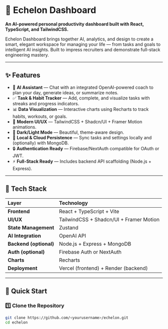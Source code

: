# 🌌 Echelon Dashboard  
**An AI-powered personal productivity dashboard built with React, TypeScript, and TailwindCSS.**

Echelon Dashboard brings together AI, analytics, and design to create a smart, elegant workspace for managing your life — from tasks and goals to intelligent AI insights. Built to impress recruiters and demonstrate full-stack engineering mastery.

---

## ✨ Features

- 🧠 **AI Assistant** — Chat with an integrated OpenAI-powered coach to plan your day, generate ideas, or summarize notes.  
- ✅ **Task & Habit Tracker** — Add, complete, and visualize tasks with streaks and progress indicators.  
- 📊 **Data Visualization** — Interactive charts using Recharts to track habits, workouts, or goals.  
- 🎨 **Modern UI/UX** — TailwindCSS + Shadcn/UI + Framer Motion animations.  
- 🌙 **Dark/Light Mode** — Beautiful, theme-aware design.  
- 💾 **Local & Cloud Persistence** — Sync tasks and settings locally and (optionally) with MongoDB.  
- 🔒 **Authentication Ready** — Firebase/NextAuth compatible for OAuth or JWT.  
- ⚡ **Full-Stack Ready** — Includes backend API scaffolding (Node.js + Express).  

---

## 🧰 Tech Stack

| Layer | Technology |
|:------|:------------|
| **Frontend** | React + TypeScript + Vite |
| **UI/UX** | TailwindCSS + Shadcn/UI + Framer Motion |
| **State Management** | Zustand |
| **AI Integration** | OpenAI API |
| **Backend (optional)** | Node.js + Express + MongoDB |
| **Auth (optional)** | Firebase Auth or NextAuth |
| **Charts** | Recharts |
| **Deployment** | Vercel (frontend) + Render (backend) |

---

## 🚀 Quick Start

### 1️⃣ Clone the Repository
```bash
git clone https://github.com/<yourusername>/echelon.git
cd echelon
